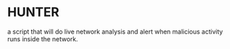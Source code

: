 # HUNTER
a script that will do live network analysis and alert when malicious activity runs inside the network.
